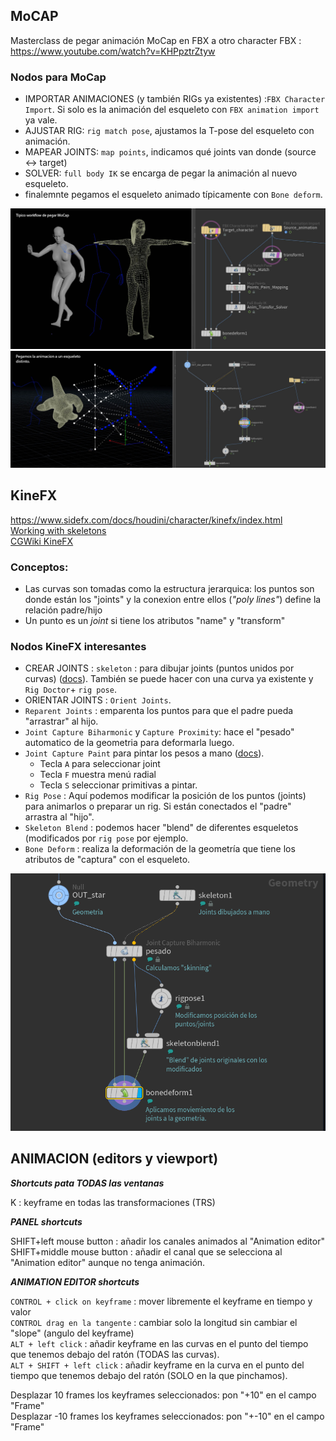 ## MoCAP

Masterclass de pegar animación MoCap en FBX a otro character FBX :  https://www.youtube.com/watch?v=KHPpztrZtyw

### Nodos para MoCap
- IMPORTAR ANIMACIONES (y también RIGs ya existentes) :`FBX Character Import`. Si solo es la animación del esqueleto con `FBX animation import` ya vale.
- AJUSTAR RIG: `rig match pose`, ajustamos la T-pose del esqueleto con animación. 
- MAPEAR JOINTS: `map points`, indicamos qué joints van donde (source <-> target)
- SOLVER: `full body IK` se encarga de pegar la animación al nuevo esqueleto.
- finalemnte pegamos el esqueleto animado típicamente con `Bone deform`.

![MoCap mapping example](./images/MoCap_workflow_1.jpg)
![MoCap mapping example](./images/MoCap_remapping.jpg)

## KineFX
https://www.sidefx.com/docs/houdini/character/kinefx/index.html   
[Working with skeletons](https://www.sidefx.com/docs/houdini/character/kinefx/skeletons.html#creatingskels)   
[CGWiki KineFX](https://www.tokeru.com/cgwiki/HoudiniKinefx.html)   
### Conceptos:
- Las curvas son tomadas como la estructura jerarquica: los puntos son donde están los "joints" y la conexion entre ellos (*"poly lines"*) define la relación padre/hijo
- Un punto es un *joint* si tiene los  atributos "name" y "transform"


### Nodos KineFX interesantes

- CREAR JOINTS : `skeleton` : para dibujar joints (puntos unidos por curvas) ([docs](https://www.sidefx.com/docs/houdini/character/kinefx/skeletons.html#creatingskels)). También se puede hacer con una curva ya existente y `Rig Doctor`+ `rig pose`.
- ORIENTAR JOINTS : `Orient Joints`.
- `Reparent Joints` : emparenta los puntos para que el padre pueda "arrastrar" al hijo.
- `Joint Capture Biharmonic` y `Capture Proximity`: hace el "pesado" automatico de la geometria para deformarla luego.
- `Joint Capture Paint`  para pintar los pesos a mano ([docs](https://www.sidefx.com/docs/houdini/nodes/sop/kinefx--jointcapturepaint.html)).
   - Tecla `A` para seleccionar joint
   - Tecla `F` muestra menú radial
   - Tecla `S` seleccionar primitivas a pintar.
- `Rig Pose` : Aquí podemos modificar la posición de los puntos (joints) para animarlos o preparar un rig. Si están conectados el "padre" arrastra al "hijo".
- `Skeleton Blend` : podemos hacer "blend" de diferentes esqueletos (modificados por `rig pose` por ejemplo.
- `Bone Deform` : realiza la deformación de la geometría que tiene los atributos de "captura" con el esqueleto.

![Biharmonic capture example](./images/Biharmonic_capture.png)

## ANIMACION (editors y viewport)    

***Shortcuts pata TODAS las ventanas***   

K : keyframe en todas las transformaciones (TRS)


***PANEL shortcuts***   

SHIFT+left mouse button : añadir los canales animados al "Animation editor"   
SHIFT+middle mouse button : añadir el canal que se selecciona al "Animation editor" aunque no tenga animación.   

***ANIMATION EDITOR shortcuts***   
   
`CONTROL + click on keyframe` : mover libremente el keyframe en tiempo y valor   
`CONTROL drag en la tangente` : cambiar solo la longitud sin cambiar el "slope" (angulo del keyframe)   
`ALT + left click` : añadir keyframe en las curvas en el punto del tiempo que tenemos debajo del ratón (TODAS las curvas).   
`ALT + SHIFT + left click` : añadir keyframe en la curva en el punto del tiempo que tenemos debajo del ratón (SOLO en la que pinchamos).   

Desplazar 10 frames los keyframes seleccionados: pon "+10" en el campo "Frame"   
Desplazar -10 frames los keyframes seleccionados: pon "+-10" en el campo "Frame"   
